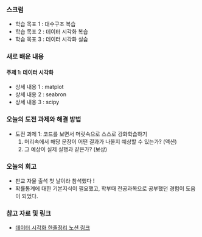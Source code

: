 ### 스크럼
- 학습 목표 1 : 대수구조 복습
- 학습 목표 2 : 데이터 시각화 복습
- 학습 목표 3 : 데이터 시각화 실습

### 새로 배운 내용
#### 주제 1: 데이터 시각화
- 상세 내용 1 : matplot
- 상세 내용 2 : seabron
- 상세 내용 3 : scipy

### 오늘의 도전 과제와 해결 방법
- 도전 과제 1: 코드를 보면서 머릿속으로 스스로 강화학습하기
  1. 머리속에서 해당 문장이 어떤 결과가 나올지 예상할 수 있는가? (액션)
  2. 그 예상이 실제 실행과 같은가? (보상)

### 오늘의 회고
- 판교 자율 출석 첫 날이라 참석했다 !
- 확률통계에 대한 기본지식이 필요했고, 학부때 전공과목으로 공부했던 경험이 도움이 되었다.

### 참고 자료 및 링크
- [데이터 시각화 한줄정리 노션 링크](https://secretive-cross-1ca.notion.site/2-10-1963d2a8c1b180ae9341cbdff3328341?pvs=4)

